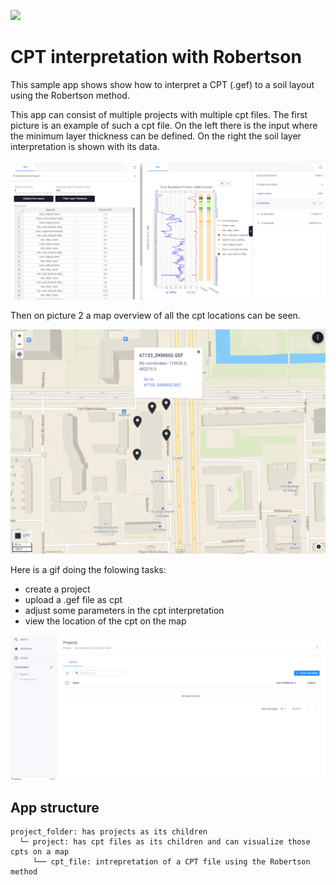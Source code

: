 ![](https://img.shields.io/badge/SDK-v13.0.0-blue) <Please check version is the same as specified in requirements.txt>

# CPT interpretation with Robertson
This sample app shows  show how to interpret a CPT (.gef) to a soil layout using the Robertson method. <basic one line intro here>

This app can consist of multiple projects with multiple cpt files. The first picture is an example of such a cpt file. On the left there is the input where the minimum layer thickness can be defined. 
On the right the soil layer interpretation is shown with its data.

![](resources/cpt_visualisation.png)

Then on picture 2 a map overview of all the cpt locations can be seen.

![](resources/cpt_map.png)

Here is a gif doing the folowing tasks: 
- create a project
- upload a .gef file as cpt
- adjust some parameters in the cpt interpretation
- view the location of the cpt on the map

![](resources/CFT_with_robertson.gif)

## App structure <please provide if more than a single entity type is present>

```
project_folder: has projects as its children
  └─ project: has cpt files as its children and can visualize those cpts on a map
     └── cpt_file: intrepretation of a CPT file using the Robertson method  
```
